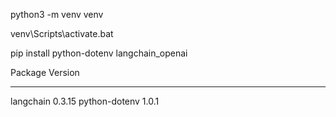 python3 -m venv venv

venv\Scripts\activate.bat

pip install python-dotenv langchain_openai

Package                  Version
------------------------ ----------
langchain                0.3.15
python-dotenv            1.0.1